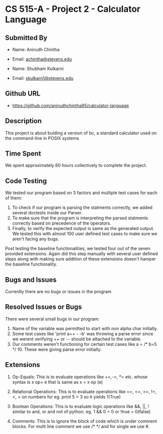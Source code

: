 # CS 515-A - Project 2 - Calculator Language

## Submitted By

- Name: Anirudh Chintha
- Email: achintha@stevens.edu

- Name: Shubham Kulkarni
- Email: skulkarn1@stevens.edu

## Github URL

- https://github.com/anirudhchintha95/calculator-language

## Description

This project is about bulding a version of bc, a standard calculator used on the command-line in POSIX systems

## Time Spent

We spent approximately 60 hours collectively to complete the project.

## Code Testing

We tested our program based on 3 factors and multiple test cases for each of them:

1. To check if our program is parsing the statments correctly, we added several doctests inside our Parser.
2. To make sure that the program is interpreting the parsed statments correctly based on precedence of the operators.
3. Finally, to verify the expected output is same as the generated output. We tested this with almost 100 user defined test cases to make sure we aren't facing any bugs.

Post testing the baseline functionalities, we tested four out of the seven provided extensions. Again did this step manually with several user defined steps along with making sure addition of these extensions doesn't hamper the baseline functionality.

## Bugs and Issues

Currently there are no bugs or issues in the program

## Resolved Issues or Bugs

There were several small bugs in our program:
1. Name of the variable was permitted to start with non alpha char initially.
2. Some test cases like 'print a++ - -b' was throwing a parse error since we werent verifying ++ or -- should be attached to the variable.
3. Our comments weren't functioning for certain test cases like a = /* b=5 */ 10. These were giving parse error initially.

## Extensions

1. Op-Equals: This is to evaluate operations like +=,-=, *= etc. whose syntax is x op= e that is same as x = x op (e)

2. Relational Operations: This is to evaluate operations like ==, <=, >=, !=, <, > on numbers for eg. print 5 > 3 so it yields 1(True)

3. Boolean Operations: This is to evaluate logic operations like &&, ||, ! similar to and, or and not of python. eg. 1 && 0 = 0 or !true = 0(false)

4. Comments: This is to ignore the block of code which is under comment blocks. For multi line comment we use /* */ and for single we use #.
